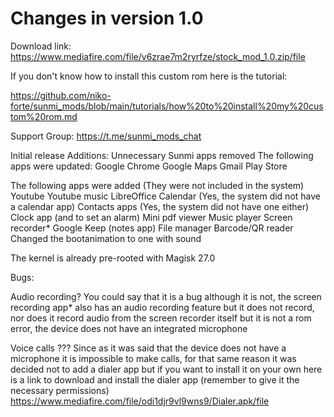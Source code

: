 # Changes in version 1.0

Download link: https://www.mediafire.com/file/v6zrae7m2ryrfze/stock_mod_1.0.zip/file

If you don't know how to install this custom rom here is the tutorial:

https://github.com/niko-forte/sunmi_mods/blob/main/tutorials/how%20to%20install%20my%20custom%20rom.md

Support Group: https://t.me/sunmi_mods_chat

Initial release
Additions:
Unnecessary Sunmi apps removed
The following apps were updated:
Google Chrome
Google Maps
Gmail
Play Store

The following apps were added (They were not included in the system)
Youtube
Youtube music
LibreOffice
Calendar (Yes, the system did not have a calendar app)
Contacts apps (Yes, the system did not have one either)
Clock app (and to set an alarm)
Mini pdf viewer
Music player
Screen recorder*
Google Keep (notes app)
File manager
Barcode/QR reader
Changed the bootanimation to one with sound

The kernel is already pre-rooted with Magisk 27.0

Bugs:

Audio recording? You could say that it is a bug although
it is not, the screen recording app* also has an audio recording feature
but it does not record, nor does it record audio from the screen recorder itself
but it is not a rom error, the device does not have an integrated microphone

Voice calls ??? Since as it was said that the device does not have a microphone
it is impossible to make calls, for that same reason it was decided not to add a dialer app
but if you want to install it on your own here is a link to download and install the dialer app
(remember to give it the necessary permissions)
https://www.mediafire.com/file/odi1djr9vl9wns9/Dialer.apk/file
